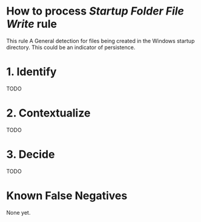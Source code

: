 # How to process *Startup Folder File Write* rule
This rule A General detection for files being created in the Windows startup directory. This could be an indicator of persistence.

# 1. Identify
TODO

# 2. Contextualize
TODO

# 3. Decide
TODO

# Known False Negatives
None yet.
